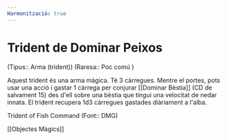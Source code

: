 ```yaml
---
Harmonització: true
---
```

# Trident de Dominar Peixos

(Tipus:: Arma (trident)) (Raresa:: Poc comú )

Aquest trident és una arma màgica. Té 3 càrregues. Mentre el portes, pots usar una acció i gastar 1 càrrega per conjurar [[Dominar Bèstia]] (CD de salvament 15) des d'ell sobre una bèstia que tingui una velocitat de nedar innata. El trident recupera 1d3 càrregues gastades diàriament a l'alba.


Trident of Fish Command (Font:: DMG)

[[Objectes Màgics]]
